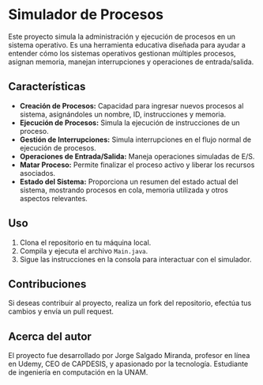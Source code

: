 # Simulador de Procesos


Este proyecto simula la administración y ejecución de procesos en un sistema operativo. Es una herramienta educativa diseñada para ayudar a entender cómo los sistemas operativos gestionan múltiples procesos, asignan memoria, manejan interrupciones y operaciones de entrada/salida.

## Características

- **Creación de Procesos:** Capacidad para ingresar nuevos procesos al sistema, asignándoles un nombre, ID, instrucciones y memoria.
- **Ejecución de Procesos:** Simula la ejecución de instrucciones de un proceso.
- **Gestión de Interrupciones:** Simula interrupciones en el flujo normal de ejecución de procesos.
- **Operaciones de Entrada/Salida:** Maneja operaciones simuladas de E/S.
- **Matar Proceso:** Permite finalizar el proceso activo y liberar los recursos asociados.
- **Estado del Sistema:** Proporciona un resumen del estado actual del sistema, mostrando procesos en cola, memoria utilizada y otros aspectos relevantes.

## Uso

1. Clona el repositorio en tu máquina local.
2. Compila y ejecuta el archivo `Main.java`.
3. Sigue las instrucciones en la consola para interactuar con el simulador.

## Contribuciones

Si deseas contribuir al proyecto, realiza un fork del repositorio, efectúa tus cambios y envía un pull request.

## Acerca del autor

El proyecto fue desarrollado por Jorge Salgado Miranda, profesor en línea en Udemy, CEO de CAPDESIS, y apasionado por la tecnología. Estudiante de ingeniería en computación en la UNAM.

